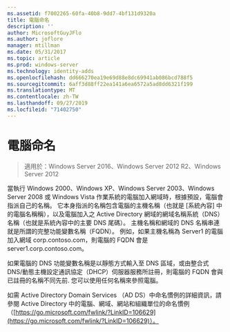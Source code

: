 ```yaml
---
ms.assetid: f7002265-60fa-40b8-9dd7-4bf131d9320a
title: 電腦命名
description: ''
author: MicrosoftGuyJFlo
ms.author: joflore
manager: mtillman
ms.date: 05/31/2017
ms.topic: article
ms.prod: windows-server
ms.technology: identity-adds
ms.openlocfilehash: dd666270ea19e69d88e8dc69941ab086bcd788f5
ms.sourcegitcommit: 6aff3d88ff22ea141a6ea6572a5ad8dd6321f199
ms.translationtype: MT
ms.contentlocale: zh-TW
ms.lasthandoff: 09/27/2019
ms.locfileid: "71402750"
---
```

# <a name="computer-naming"></a>電腦命名

>適用於：Windows Server 2016、Windows Server 2012 R2、Windows Server 2012

當執行 Windows 2000、Windows XP、Windows Server 2003、Windows Server 2008 或 Windows Vista 作業系統的電腦加入網域時，根據預設，電腦會指派自己的名稱。 它本身指派的名稱包含電腦的主機名稱（也就是 [系統內容] 中的電腦名稱稱），以及電腦加入之 Active Directory 網域的網域名稱系統（DNS）名稱（也就是系統內容中的主要 DNS 尾碼）。 主機名稱和網域的 DNS 名稱串連就是所謂的完整功能變數名稱（FQDN）。 例如，如果主機名稱為 Server1 的電腦加入網域 corp.contoso.com，則電腦的 FQDN 會是 server1.corp.contoso.com。  
  
如果電腦的 DNS 功能變數名稱是以靜態方式輸入至 DNS 區域，或由整合式 DNS/動態主機設定通訊協定（DHCP）伺服器服務所註冊，則電腦的 FQDN 會與已註冊的名稱不同先前. 您可以使用任何名稱來參照電腦。  
  
如需 Active Directory Domain Services （AD DS）中命名慣例的詳細資訊，請參閱 Active Directory 中的電腦、網域、網站和組織單位的命名慣例（[https://go.microsoft.com/fwlink/?LinkID=106629](https://go.microsoft.com/fwlink/?LinkID=106629)）。  
  


